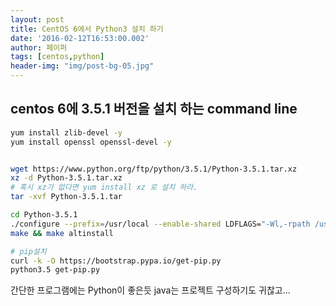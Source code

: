 ```yaml
---
layout: post
title: CentOS 6에서 Python3 설치 하기 
date: '2016-02-12T16:53:00.002'
author: 페이퍼
tags: [centos,python]
header-img: "img/post-bg-05.jpg"
---
```


## centos 6에 3.5.1 버전을 설치 하는 command line
 
```bash
yum install zlib-devel -y
yum install openssl openssl-devel -y


wget https://www.python.org/ftp/python/3.5.1/Python-3.5.1.tar.xz
xz -d Python-3.5.1.tar.xz
# 혹시 xz가 없다면 yum install xz 로 설치 하라.
tar -xvf Python-3.5.1.tar

cd Python-3.5.1
./configure --prefix=/usr/local --enable-shared LDFLAGS="-Wl,-rpath /usr/local/lib"
make && make altinstall

# pip설치 
curl -k -O https://bootstrap.pypa.io/get-pip.py
python3.5 get-pip.py


```

간단한 프로그램에는 Python이 좋은듯 java는 프로젝트 구성하기도 귀찮고...
